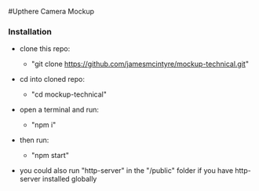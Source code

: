 #Upthere Camera Mockup

### Installation

- clone this repo:
    - "git clone https://github.com/jamesmcintyre/mockup-technical.git"
- cd into cloned repo:
    - "cd mockup-technical"
- open a terminal and run:
    - "npm i"
- then run:
    - "npm start"

- you could also run "http-server" in the "/public" folder if you have http-server installed globally
